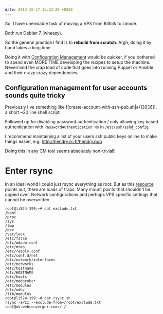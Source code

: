 ```yaml
---
date: 2013-10-27 13:33:20 +0800
---
```


So, I have unenviable task of moving a VPS from Bitfolk to Linode.

Both run Debian 7 (wheezy).

So the general practice I find is to **rebuild from scratch**. Argh, doing it
by hand takes a long time.

Doing it with [Configuration
Management](http://en.wikipedia.org/wiki/Configuration_management#Operating_System_configuration_management)
would be quicker, if you bothered to spend even MORE TIME developing the
recipes to setup the machine. Nevermind the crap load of code that goes into
running Puppet or Ansible and their crazy crazy dependencies.

## Configuration management for user accounts sounds quite tricky

Previously I've something like [[create-account-with-ssh-pub.sh|e/13036]], a short ~20 line shell script.

Followed up for disabling password authentication / only allowing key based
authentication with `PasswordAuthentication No` in `/etc/ssh/sshd_config`.

I recommend maintaining a list of your users ssh public keys online to make
things easier, e.g. <http://hendry.iki.fi/hendry.pub>

Doing this in any CM tool seems absolutely non-trivial!!

# Enter rsync

In an ideal world I could just rsync everything as root. But as this
[resource](http://serverfault.com/a/490077/7798) points out, there are loads of
traps. Many mount points that shouldn't be copied over. Network configurations
and perhaps VPS specific settings that cannot be overwritten.

	root@li524-199:~# cat exclude.txt
	/boot
	/proc
	/sys
	/tmp
	/dev
	/var/lock
	/etc/fstab
	/etc/mdadm.conf
	/etc/mtab
	/etc/resolv.conf
	/etc/conf.d/net
	/etc/network/interfaces
	/etc/networks
	/etc/hostname
	/etc/HOSTNAME
	/etc/hosts
	/etc/modprobe*
	/etc/modules
	/etc/udev
	/lib/modules
	root@li524-199:~# cat rsync.sh
	rsync -aPzx --exclude-from=/root/exclude.txt root@uk.webconverger.com:/ /

